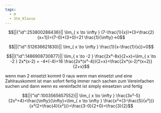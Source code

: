 ```yaml
---
tags:
  - m
  - 3te_Klasse
---
```

```math
||{"id":253800288436}||

\lim_{ x \to \infty } (7-\frac{1}{x})*(3+\frac{2}{x+1})=(7-0)*(3+0)=21
\frac{1}{\infty}→0
```
```math
||{"id":512636621830}||

\lim_{ x \to \infty } \frac{1}{x-\frac{1}{x}}=0
```
```math
||{"id":1486908730877}||

\lim_{ x \to -2 } \frac{2x³-8x}{2+x}=\lim_{ x \to -2 } 2x*(x-2) = -4*(-4)=16
\frac{2x*(x²-4)}{2+x}=\frac{2x*(x-2)*(x+2)}{2+x}
```
wenn man 2 einsetzt kommt 0 raus
wenn man einsetzt und eine Zahlrauskommt ist man sofort fertig
immer nach sachen zum Vereinfachen suchen und dann wenn es vereinfacht ist simply einsetzen und fertig
```math
||{"id":1003565657552}||

\lim_{ x \to \infty } \frac{3x²-5}{2x²+4}=\frac{\infty}{\infty}=\lim_{ x \to \infty } \frac{x²*(3-\frac{5}{x²})}{x²(2+\frac{4}{x²})}=\frac{3-0}{2+0}=\frac{3}{2}
```
